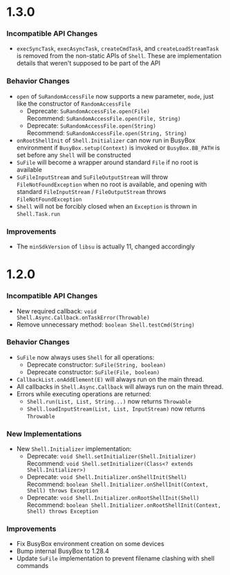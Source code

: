 # 1.3.0

### Incompatible API Changes
- `execSyncTask`, `execAsyncTask`, `createCmdTask`, and `createLoadStreamTask` is removed from the non-static APIs of `Shell`. These are implementation details that weren't supposed to be part of the API


### Behavior Changes
- `open` of `SuRandomAccessFile` now supports a new parameter, `mode`, just like the constructor of `RandomAccessFile`
  - Deprecate: `SuRandomAccessFile.open(File)`  
    Recommend: `SuRandomAccessFile.open(File, String)`
  - Deprecate: `SuRandomAccessFile.open(String)`  
    Recommend: `SuRandomAccessFile.open(String, String)`
- `onRootShellInit` of `Shell.Initializer` can now run in BusyBox environment if `BusyBox.setup(Context)` is invoked or `BusyBox.BB_PATH` is set before any `Shell` will be constructed
- `SuFile` will become a wrapper around standard `File` if no root is available
- `SuFileInputStream` and `SuFileOutputStream` will throw `FileNotFoundException` when no root is available, and opening with standard `FileInputStream` / `FileOutputStream` throws `FileNotFoundException`
- `Shell` will not be forcibly closed when an `Exception` is thrown in `Shell.Task.run`

### Improvements
- The `minSdkVersion` of `libsu` is actually 11, changed accordingly

# 1.2.0

### Incompatible API Changes
- New required callback: `void Shell.Async.Callback.onTaskError(Throwable)`
- Remove unnecessary method: `boolean Shell.testCmd(String)`

### Behavior Changes
- `SuFile` now always uses `Shell` for all operations:
  - Deprecate constructor: `SuFile(String, boolean)`
  - Deprecate constructor: `SuFile(File, boolean)`
- `CallbackList.onAddElement(E)` will always run on the main thread.
- All callbacks in `Shell.Async.Callback` will always run on the main thread.
- Errors while executing operations are returned:
  - `Shell.run(List, List, String...)` now returns `Throwable`
  - `Shell.loadInputStream(List, List, InputStream)` now returns `Throwable`

### New Implementations
- New `Shell.Initializer` implementation:
  - Deprecate: `void Shell.setInitializer(Shell.Initializer)`  
    Recommend: `void Shell.setInitializer(Class<? extends Shell.Initializer>)`
  - Deprecate: `void Shell.Initializer.onShellInit(Shell)`  
    Recommend: `boolean Shell.Initializer.onShellInit(Context, Shell) throws Exception`
  - Deprecate: `void Shell.Initializer.onRootShellInit(Shell)`  
    Recommend: `boolean Shell.Initializer.onRootShellInit(Context, Shell) throws Exception`

### Improvements
- Fix BusyBox environment creation on some devices 
- Bump internal BusyBox to 1.28.4
- Update `SuFile` implementation to prevent filename clashing with shell commands

